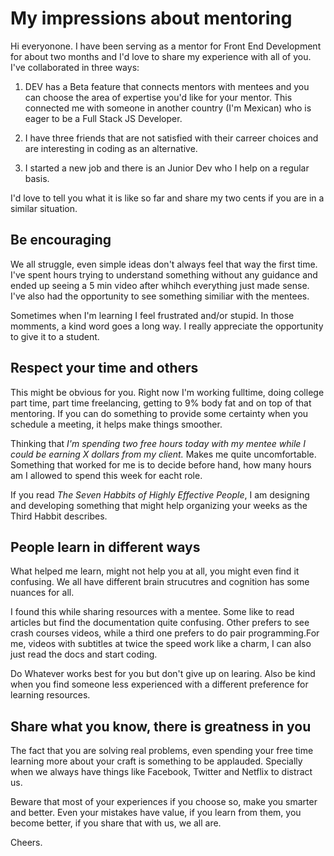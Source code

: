# My impressions about mentoring  

Hi everyonone. I have been serving as a mentor for Front End Development for about two months and I'd love to share my experience with all of you. I've collaborated in three ways:

1. DEV has a Beta feature that connects mentors with mentees and you can choose the area of expertise you'd like for your mentor. This connected me with someone in another country (I'm Mexican) who is eager to be a Full Stack JS Developer.

2. I have three friends that are not satisfied with their carreer choices and are interesting in coding as an alternative.

3. I started a new job and there is an Junior Dev who I help on a regular basis.

I'd love to tell you what it is like so far and share my two cents if you are in a similar situation.

## Be encouraging

We all struggle, even simple ideas don't always feel that way the first time. I've spent hours trying to understand something without any guidance and ended up seeing a 5 min video after whihch everything just made sense. I've also had the opportunity to see something similiar with the mentees.

Sometimes when I'm learning I feel frustrated and/or stupid. In those momments, a kind word goes a long way. I really appreciate the opportunity to give it to a student.

## Respect your time and others

This might be obvious for you. Right now I'm working fulltime, doing college part time, part time freelancing, getting to 9% body fat and on top of that mentoring. If you can do something to provide some certainty when you schedule a meeting, it helps make things smoother.

Thinking that *I'm spending two free hours today with my mentee while I could be earning X dollars from my client.* Makes me quite uncomfortable. Something that worked for me is to decide before hand, how many hours am I allowed to spend this week for eacht role.

If you read *The Seven Habbits of Highly Effective People*, I am designing and developing something that might help organizing your weeks as the Third Habbit describes.

## People learn in different ways

What helped me learn, might not help you at all, you might even find it confusing. We all have different brain strucutres and cognition has some nuances for all.

I found this while sharing resources with a mentee. Some like to read articles but find the documentation quite confusing. Other prefers to see crash courses videos, while a third one prefers to do pair programming.For me, videos with subtitles at twice the speed work like a charm, I can also just read the docs and start coding.

Do Whatever works best for you but don't give up on learing. Also be kind when you find someone less experienced with a different preference for learning resources.

## Share what you know, there is greatness in you

The fact that you are solving real problems, even spending your free time learning more about your craft is something to be applauded. Specially when we always have things like Facebook, Twitter and Netflix to distract us. 

Beware that most of your experiences if you choose so, make you smarter and better. Even your mistakes have value, if you learn from them, you become better, if you share that with us, we all are.

Cheers.
